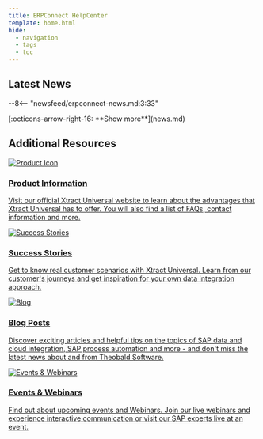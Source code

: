```yaml
---
title: ERPConnect HelpCenter
template: home.html
hide:
  - navigation
  - tags
  - toc
---
```


<!--
<h1> ERPConnect HelpCenter </h1>
-->

## Latest News

<div class="grid cards" markdown>

--8<-- "newsfeed/erpconnect-news.md:3:33"

</div>

<div class="home-show-more" markdown>[:octicons-arrow-right-16: **Show more**](news.md)</div>

## Additional Resources

<div class="home-grid">
  <div class="grid-item">
	<a title="Open the Product Page" href="https://theobald-software.com/en/erpconnect/">
		<img src="./assets/images/logos/product-information-ERPConnect.svg" alt="Product Icon">
		<h3>Product Information</h3>
		<p>Visit our official Xtract Universal website to learn about the advantages that Xtract Universal has to offer. You will also find a list of FAQs, contact information and more.</p>
	</a>
  </div>

  <div class="grid-item">
	<a title="Open Success Stories" href=" https://theobald-software.com/en/resources/success-stories?filter_one=default&filter_two=erpconnect">
    <img src="./assets/images/logos/success-stories-ERPConnect.svg" alt="Success Stories">
    <h3>Success Stories</h3>
    <p>Get to know real customer scenarios with Xtract Universal. Learn from our customer's journeys and get inspiration for your own data integration approach.</p>
	</a>
  </div>
  
  <div class="grid-item">
	<a title="Open the Theobald Software Blog" href="https://theobald-software.com/en/blog/">
    <img src="./assets/images/logos/blog-ERPConnect.svg" alt="Blog">
    <h3>Blog Posts</h3>
    <p>Discover exciting articles and helpful tips on the topics of SAP data and cloud integration, SAP process automation and more - and don't miss the latest news about and from Theobald Software.</p>
	</a>
  </div>

  <div class="grid-item">
	<a title="Open Events and Webinars" href="https://theobald-software.com/en/resources/events-and-webinars/">
    <img src="./assets/images/logos/events-webinars-ERPConnect.svg" alt="Events & Webinars">
    <h3>Events & Webinars</h3>
    <p>Find out about upcoming events and Webinars. Join our live webinars and experience interactive communication or visit our SAP experts live at an event. </p>
	</a>
  </div>

</div>

